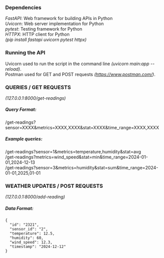 ### Dependencies

_FastAPI_: Web framework for building APIs in Python  
_Uvicorn_: Web server implementation for Python  
_pytest_: Testing framework for Python  
_HTTPX_: HTTP client for Python  
_(pip install fastapi uvicorn pytest httpx)_
 
### Running the API
  
Uvicorn used to run the script in the command line _(uvicorn main:app --reload)_.   
Postman used for GET and POST requests _(https://www.postman.com/)_. 


### QUERIES / GET REQUESTS 
_(127.0.0.1:8000/get-readings)_
##### Query Format: 
/get-readings?sensor=XXXX&metrics=XXXX,XXXX&stat=XXXX&time_range=XXXX,XXXX
##### Example queries:  
/get-readings?sensor=1&metrics=temperature,humidity&stat=avg  
/get-readings?metrics=wind_speed&stat=min&time_range=2024-01-01,2024-12-13  
/get-readings?sensor=3&metrics=humidity&stat=sum&time_range=2024-01-01,2025,01-01  

### WEATHER UPDATES / POST REQUESTS 
_(127.0.0.1:8000/add-reading)_
##### Data Format:
```
{  
  "id": "2321",  
  "sensor_id": "2",  
  "temperature": 12.5,  
  "humidity": 60,  
  "wind_speed": 12.3,  
  "timestamp": "2024-12-12"  
}  
```
